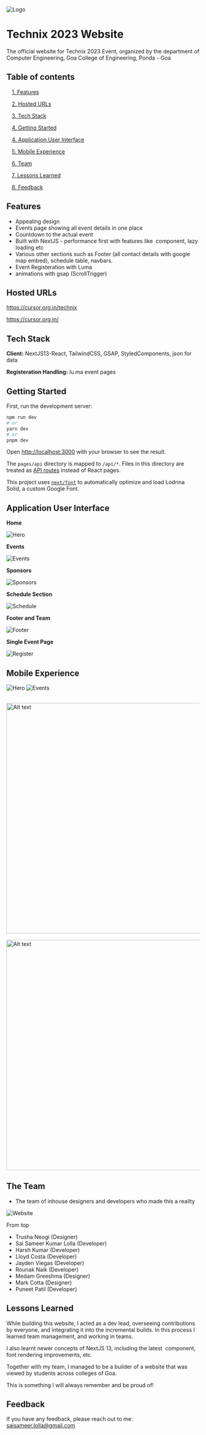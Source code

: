 
![Logo](https://i.ibb.co/kQqg1F1/Technix-Logo.png)


# Technix 2023 Website

The official website for Technix 2023 Event, organized by the department of Computer Engineering, Goa College of Engineering, Ponda - Goa




## Table of contents

&emsp;[1. Features](#features)

&emsp;[2. Hosted URLs](#hosted-urls)

&emsp;[3. Tech Stack](#tech-stack)

&emsp;[4. Getting Started](#getting-started)

&emsp;[4. Application User Interface](#application-user-interface)

&emsp;[5. Mobile Experience](#mobile-experience)

&emsp;[6. Team](#team)

&emsp;[7. Lessons Learned](#lessons-learned)

&emsp;[8. Feedback](#feedback)

## Features

- Appealing design
- Events page showing all event details in one place
- Countdown to the actual event
- Built with NextJS - performance first with features like <Image/> component, lazy loading etc
- Various other sections such as Footer (all contact details with google map embed), schedule table, navbars.
- Event Registeration with Luma
- animations with gsap (ScrollTrigger)


## Hosted URLs

https://cursor.org.in/technix

https://cursor.org.in/


## Tech Stack

**Client:** NextJS13-React, TailwindCSS, GSAP, StyledComponents, json for data

**Registeration Handling:** lu.ma event pages

## Getting Started

First, run the development server:

```bash
npm run dev
# or
yarn dev
# or
pnpm dev
```

Open [http://localhost:3000](http://localhost:3000) with your browser to see the result.

The `pages/api` directory is mapped to `/api/*`. Files in this directory are treated as [API routes](https://nextjs.org/docs/api-routes/introduction) instead of React pages.

This project uses [`next/font`](https://nextjs.org/docs/basic-features/font-optimization) to automatically optimize and load Lodrina Solid, a custom Google Font.

## Application User Interface

**Home**

![Hero](https://i.ibb.co/sK5hDH9/Hero.png)

**Events**

![Events](https://i.ibb.co/m6pZ3GN/Events.png)

**Sponsors**

![Sponsors](https://i.ibb.co/k9kyCQd/Sponsor.png)

**Schedule Section**

![Schedule](https://i.ibb.co/Lr3G1Qy/Schedule.png)

**Footer and Team**

![Footer](https://i.ibb.co/nff3dxQ/Footer.png)

**Single Event Page**

![Register](https://i.ibb.co/X29vr6K/Event-Page.png)

## Mobile Experience

![Hero](https://i.ibb.co/MPV9SC6/Frame-6.png)
![Events](https://i.ibb.co/ZdY5Mns/Frame-7.png)


&emsp;&emsp;<img src="https://i.ibb.co/MPV9SC6/Frame-6.png" alt="Alt text" title="Optional title" height=600px>
&emsp;&emsp;&emsp;&emsp;<img src="https://i.ibb.co/ZdY5Mns/Frame-7.png" alt="Alt text" title="Optional title" height=600px>
## The Team

- The team of inhouse designers and developers who made this a reality

![Website](https://i.ibb.co/8NMDtRT/Web-Team.png)

From top
- Trusha Neogi (Designer)
- Sai Sameer Kumar Lolla (Developer)
- Harsh Kumar (Developer)
- Lloyd Costa (Developer)
- Jayden Viegas (Developer)
- Rounak Naik (Developer)
- Medam Greeshma (Designer)
- Mark Cotta (Designer)
- Puneet Patil (Developer)


## Lessons Learned

While building this website, I acted as a dev lead, overseeing contributions by everyone, and integrating it into the incremental builds. In this process I learned team management, and working in teams.

I also learnt newer concepts of NextJS 13, including the latest <Image/> component, font rendering improvements, etc.

Together with my team, I managed to be a builder of a website that was viewed by students across colleges of Goa.

This is something I will always remember and be proud of!
## Feedback

If you have any feedback, please reach out to me: saisameer.lolla@gmail.com

